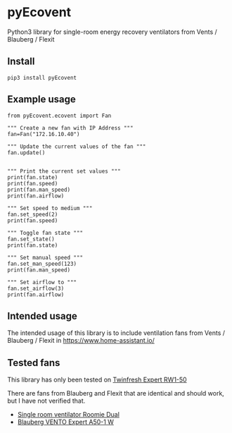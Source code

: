 # pyEcovent

Python3 library for single-room energy recovery ventilators from Vents / Blauberg / Flexit

## Install
	pip3 install pyEcovent

## Example usage
	from pyEcovent.ecovent import Fan

	""" Create a new fan with IP Address """
	fan=Fan("172.16.10.40")

	""" Update the current values of the fan """
	fan.update()


	""" Print the current set values """
	print(fan.state)
	print(fan.speed)
	print(fan.man_speed)
	print(fan.airflow)

	""" Set speed to medium """
	fan.set_speed(2)
	print(fan.speed)

	""" Toggle fan state """
	fan.set_state()
	print(fan.state)

	""" Set manual speed """
	fan.set_man_speed(123)
	print(fan.man_speed)

	""" Set airflow to """
	fan.set_airflow(3)
	print(fan.airflow)

## Intended usage
The intended usage of this library is to include ventilation fans from Vents / Blauberg / Flexit in <https://www.home-assistant.io/>

## Tested fans 
This library has only been tested on [Twinfresh Expert RW1-50](http://vents-us.com/item/5262/VENTS_TwinFresh_Expert_RW1-50-2_Wi-Fi/)

There are fans from Blauberg and Flexit that are identical and should work, but I have not verified that.
- [Single room ventilator Roomie Dual](https://www.flexit.no/en/products/single_room_ventilator/single_room_ventilator_roomie_dual/single_room_ventilator_roomie_dual/)
- [Blauberg VENTO Expert A50-1 W](https://blaubergventilatoren.de/en/product/vento-expert-a50-1-w)
